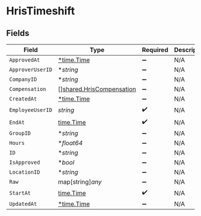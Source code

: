 # HrisTimeshift


## Fields

| Field                                                                       | Type                                                                        | Required                                                                    | Description                                                                 |
| --------------------------------------------------------------------------- | --------------------------------------------------------------------------- | --------------------------------------------------------------------------- | --------------------------------------------------------------------------- |
| `ApprovedAt`                                                                | [*time.Time](https://pkg.go.dev/time#Time)                                  | :heavy_minus_sign:                                                          | N/A                                                                         |
| `ApproverUserID`                                                            | **string*                                                                   | :heavy_minus_sign:                                                          | N/A                                                                         |
| `CompanyID`                                                                 | **string*                                                                   | :heavy_minus_sign:                                                          | N/A                                                                         |
| `Compensation`                                                              | [][shared.HrisCompensation](../../../pkg/models/shared/hriscompensation.md) | :heavy_minus_sign:                                                          | N/A                                                                         |
| `CreatedAt`                                                                 | [*time.Time](https://pkg.go.dev/time#Time)                                  | :heavy_minus_sign:                                                          | N/A                                                                         |
| `EmployeeUserID`                                                            | *string*                                                                    | :heavy_check_mark:                                                          | N/A                                                                         |
| `EndAt`                                                                     | [time.Time](https://pkg.go.dev/time#Time)                                   | :heavy_check_mark:                                                          | N/A                                                                         |
| `GroupID`                                                                   | **string*                                                                   | :heavy_minus_sign:                                                          | N/A                                                                         |
| `Hours`                                                                     | **float64*                                                                  | :heavy_minus_sign:                                                          | N/A                                                                         |
| `ID`                                                                        | **string*                                                                   | :heavy_minus_sign:                                                          | N/A                                                                         |
| `IsApproved`                                                                | **bool*                                                                     | :heavy_minus_sign:                                                          | N/A                                                                         |
| `LocationID`                                                                | **string*                                                                   | :heavy_minus_sign:                                                          | N/A                                                                         |
| `Raw`                                                                       | map[string]*any*                                                            | :heavy_minus_sign:                                                          | N/A                                                                         |
| `StartAt`                                                                   | [time.Time](https://pkg.go.dev/time#Time)                                   | :heavy_check_mark:                                                          | N/A                                                                         |
| `UpdatedAt`                                                                 | [*time.Time](https://pkg.go.dev/time#Time)                                  | :heavy_minus_sign:                                                          | N/A                                                                         |
